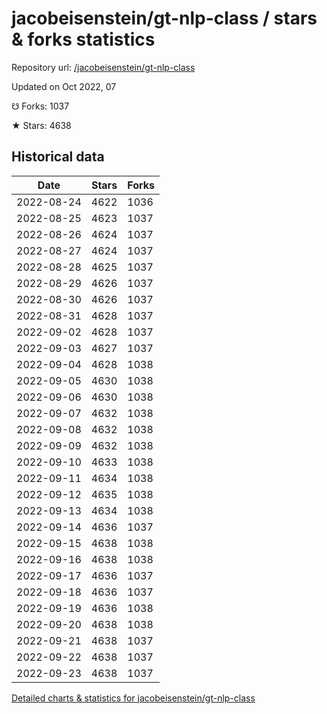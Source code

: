 # jacobeisenstein/gt-nlp-class / stars & forks statistics

Repository url: [/jacobeisenstein/gt-nlp-class](https://github.com/jacobeisenstein/gt-nlp-class)

Updated on Oct 2022, 07

☋ Forks: 1037

★ Stars: 4638

## Historical data
| Date | Stars | Forks |
|------|-------|-------|
| 2022-08-24 | 4622 | 1036 | 
| 2022-08-25 | 4623 | 1037 | 
| 2022-08-26 | 4624 | 1037 | 
| 2022-08-27 | 4624 | 1037 | 
| 2022-08-28 | 4625 | 1037 | 
| 2022-08-29 | 4626 | 1037 | 
| 2022-08-30 | 4626 | 1037 | 
| 2022-08-31 | 4628 | 1037 | 
| 2022-09-02 | 4628 | 1037 | 
| 2022-09-03 | 4627 | 1037 | 
| 2022-09-04 | 4628 | 1038 | 
| 2022-09-05 | 4630 | 1038 | 
| 2022-09-06 | 4630 | 1038 | 
| 2022-09-07 | 4632 | 1038 | 
| 2022-09-08 | 4632 | 1038 | 
| 2022-09-09 | 4632 | 1038 | 
| 2022-09-10 | 4633 | 1038 | 
| 2022-09-11 | 4634 | 1038 | 
| 2022-09-12 | 4635 | 1038 | 
| 2022-09-13 | 4634 | 1038 | 
| 2022-09-14 | 4636 | 1037 | 
| 2022-09-15 | 4638 | 1038 | 
| 2022-09-16 | 4638 | 1038 | 
| 2022-09-17 | 4636 | 1037 | 
| 2022-09-18 | 4636 | 1037 | 
| 2022-09-19 | 4636 | 1038 | 
| 2022-09-20 | 4638 | 1038 | 
| 2022-09-21 | 4638 | 1037 | 
| 2022-09-22 | 4638 | 1037 | 
| 2022-09-23 | 4638 | 1037 | 


[Detailed charts & statistics for jacobeisenstein/gt-nlp-class](https://reviewgithub.com/rep/jacobeisenstein/gt-nlp-class)
